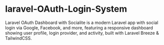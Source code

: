 # laravel-OAuth-Login-System
Laravel OAuth Dashboard with Socialite is a modern Laravel app with social login via Google, Facebook, and more, featuring a responsive dashboard showing user profile, login provider, and activity, built with Laravel Breeze &amp; TailwindCSS.
